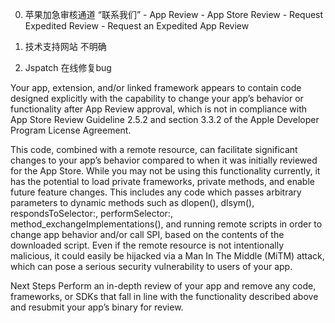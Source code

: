 0. 苹果加急审核通道
“联系我们” - App Review - App Store Review - Request Expedited Review - Request an Expedited App Review

1. 技术支持网站 不明确

2. Jspatch 在线修复bug

Your app, extension, and/or linked framework appears to contain code designed explicitly with the capability to change your app’s behavior or functionality after App Review approval, which is not in compliance with App Store Review Guideline 2.5.2 and section 3.3.2 of the Apple Developer Program License Agreement.

 This code, combined with a remote resource, can facilitate significant changes to your app’s behavior compared to when it was initially reviewed for the App Store. While you may not be using this functionality currently, it has the potential to load private frameworks, private methods, and enable future feature changes. This includes any code which passes arbitrary parameters to dynamic methods such as dlopen(), dlsym(), respondsToSelector:, performSelector:, method_exchangeImplementations(), and running remote scripts in order to change app behavior and/or call SPI, based on the contents of the downloaded script. Even if the remote resource is not intentionally malicious, it could easily be hijacked via a Man In The Middle (MiTM) attack, which can pose a serious security vulnerability to users of your app.

  Next Steps   Perform an in-depth review of your app and remove any code, frameworks, or SDKs that fall in line with the functionality described above and resubmit your app’s binary for review.
